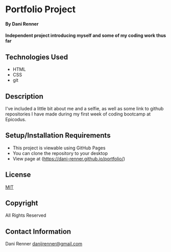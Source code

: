 # Portfolio Project

#### By Dani Renner
#### Independent project introducing myself and some of my coding work thus far


## Technologies Used

* HTML
* CSS
* git

## Description

I've included a little bit about me and a selfie, as well as some link to github repositories I have made during my first week of coding bootcamp at Epicodus.

## Setup/Installation Requirements

* This project is viewable using GitHub Pages
* You can clone the repository to your desktop
* View page at (https://dani-renner.github.io/portfolio/)

## License

[MIT](https://opensource.org/licenses/MIT)

## Copyright

All Rights Reserved

## Contact Information

Dani Renner danijrenner@gmail.com